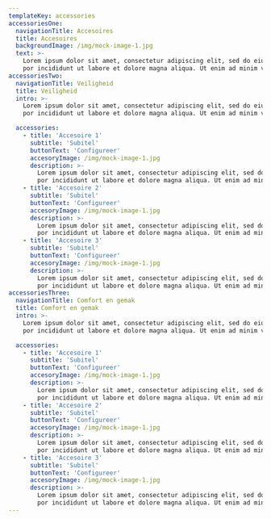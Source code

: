 ```yaml
---
templateKey: accessories
accessoriesOne:
  navigationTitle: Accesoires
  title: Accesoires
  backgroundImage: /img/mock-image-1.jpg
  text: >-
    Lorem ipsum dolor sit amet, consectetur adipiscing elit, sed do eiusmod tem-
    por incididunt ut labore et dolore magna aliqua. Ut enim ad minim veniam
accessoriesTwo:
  navigationTitle: Veiligheid
  title: Veiligheid
  intro: >-
    Lorem ipsum dolor sit amet, consectetur adipiscing elit, sed do eiusmod tem-
    por incididunt ut labore et dolore magna aliqua. Ut enim ad minim veniam

  accessories:
    - title: 'Accesoire 1'
      subtitle: 'Subitel'
      buttonText: 'Configureer'
      accesoryImage: /img/mock-image-1.jpg
      description: >-
        Lorem ipsum dolor sit amet, consectetur adipiscing elit, sed do eiusmod tem-
        por incididunt ut labore et dolore magna aliqua. Ut enim ad minim veniam
    - title: 'Accesoire 2'
      subtitle: 'Subitel'
      buttonText: 'Configureer'
      accesoryImage: /img/mock-image-1.jpg
      description: >-
        Lorem ipsum dolor sit amet, consectetur adipiscing elit, sed do eiusmod tem-
        por incididunt ut labore et dolore magna aliqua. Ut enim ad minim veniam
    - title: 'Accesoire 3'
      subtitle: 'Subitel'
      buttonText: 'Configureer'
      accesoryImage: /img/mock-image-1.jpg
      description: >-
        Lorem ipsum dolor sit amet, consectetur adipiscing elit, sed do eiusmod tem-
        por incididunt ut labore et dolore magna aliqua. Ut enim ad minim veniam
accessoriesThree:
  navigationTitle: Comfort en gemak
  title: Comfort en gemak
  intro: >-
    Lorem ipsum dolor sit amet, consectetur adipiscing elit, sed do eiusmod tem-
    por incididunt ut labore et dolore magna aliqua. Ut enim ad minim veniam

  accessories:
    - title: 'Accesoire 1'
      subtitle: 'Subitel'
      buttonText: 'Configureer'
      accesoryImage: /img/mock-image-1.jpg
      description: >-
        Lorem ipsum dolor sit amet, consectetur adipiscing elit, sed do eiusmod tem-
        por incididunt ut labore et dolore magna aliqua. Ut enim ad minim veniam
    - title: 'Accesoire 2'
      subtitle: 'Subitel'
      buttonText: 'Configureer'
      accesoryImage: /img/mock-image-1.jpg
      description: >-
        Lorem ipsum dolor sit amet, consectetur adipiscing elit, sed do eiusmod tem-
        por incididunt ut labore et dolore magna aliqua. Ut enim ad minim veniam
    - title: 'Accesoire 3'
      subtitle: 'Subitel'
      buttonText: 'Configureer'
      accesoryImage: /img/mock-image-1.jpg
      description: >-
        Lorem ipsum dolor sit amet, consectetur adipiscing elit, sed do eiusmod tem-
        por incididunt ut labore et dolore magna aliqua. Ut enim ad minim veniam
---
```

